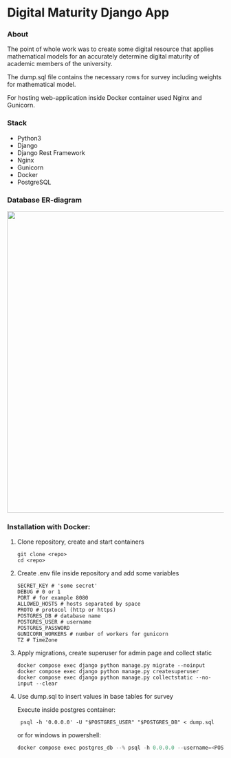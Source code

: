 # Digital Maturity Django App

### About

The point of whole work was to create some digital resource that applies mathematical models for an accurately
determine digital maturity of academic members of the university.

The dump.sql file contains the necessary rows for survey including weights for mathematical model.

For hosting web-application inside Docker container used Nginx and Gunicorn.

### Stack
- Python3
- Django
- Django Rest Framework
- Nginx
- Gunicorn
- Docker
- PostgreSQL

### Database ER-diagram

<img src="https://github.com/PudgeDaMuerto/DigitalMaturity/assets/29519431/92b71de7-7ae3-4a19-b9d5-c3a777c11534.png" width=700>

### Installation with Docker:

1. Clone repository, create and start containers
    ```shell
    git clone <repo>
    cd <repo>
    ```

2. Create .env file inside repository and add some variables
    ```shell
    SECRET_KEY # 'some secret'
    DEBUG # 0 or 1
    PORT # for example 8080
    ALLOWED_HOSTS # hosts separated by space
    PROTO # protocol (http or https)
    POSTGRES_DB # database name
    POSTGRES_USER # username
    POSTGRES_PASSWORD 
    GUNICORN_WORKERS # number of workers for gunicorn
    TZ # TimeZone
   ```

3. Apply migrations, create superuser for admin page and collect static
    ```shell
    docker compose exec django python manage.py migrate --noinput
    docker compose exec django python manage.py createsuperuser
    docker compose exec django python manage.py collectstatic --no-input --clear
    ```

4. Use dump.sql to insert values in base tables for survey

   Execute inside postgres container:
   ```shell
    psql -h '0.0.0.0' -U "$POSTGRES_USER" "$POSTGRES_DB" < dump.sql
   ```
    or for windows in powershell:
    ```powershell
    docker compose exec postgres_db --% psql -h 0.0.0.0 --username=<POSTGRES_USER> <POSTGRES_DB> < dump.sql
    ```
